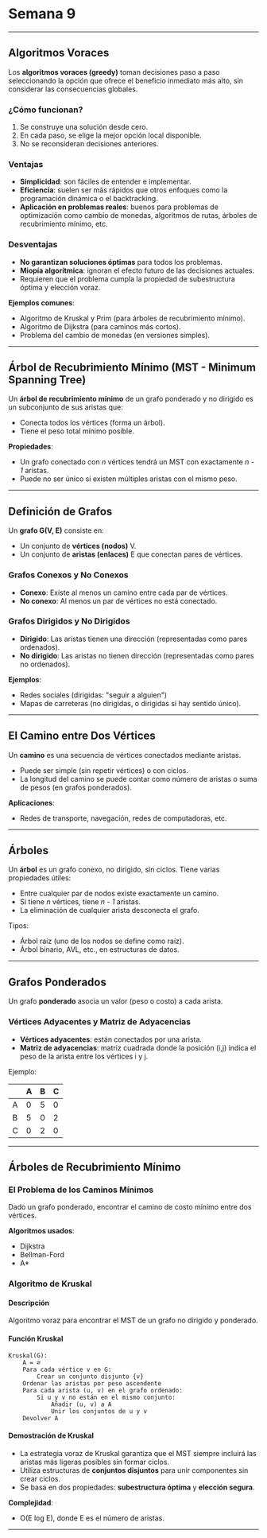 # Semana 9


---

## Algoritmos Voraces

Los **algoritmos voraces (greedy)** toman decisiones paso a paso seleccionando la opción que ofrece el beneficio inmediato más alto, sin considerar las consecuencias globales.

### ¿Cómo funcionan?
1. Se construye una solución desde cero.
2. En cada paso, se elige la mejor opción local disponible.
3. No se reconsideran decisiones anteriores.

### Ventajas
- **Simplicidad**: son fáciles de entender e implementar.
- **Eficiencia**: suelen ser más rápidos que otros enfoques como la programación dinámica o el backtracking.
- **Aplicación en problemas reales**: buenos para problemas de optimización como cambio de monedas, algoritmos de rutas, árboles de recubrimiento mínimo, etc.

### Desventajas
- **No garantizan soluciones óptimas** para todos los problemas.
- **Miopía algorítmica**: ignoran el efecto futuro de las decisiones actuales.
- Requieren que el problema cumpla la propiedad de subestructura óptima y elección voraz.

**Ejemplos comunes**:
- Algoritmo de Kruskal y Prim (para árboles de recubrimiento mínimo).
- Algoritmo de Dijkstra (para caminos más cortos).
- Problema del cambio de monedas (en versiones simples).

---

## Árbol de Recubrimiento Mínimo (MST - Minimum Spanning Tree)

Un **árbol de recubrimiento mínimo** de un grafo ponderado y no dirigido es un subconjunto de sus aristas que:
- Conecta todos los vértices (forma un árbol).
- Tiene el peso total mínimo posible.

**Propiedades**:
- Un grafo conectado con _n_ vértices tendrá un MST con exactamente _n - 1_ aristas.
- Puede no ser único si existen múltiples aristas con el mismo peso.

---

## Definición de Grafos

Un **grafo G(V, E)** consiste en:
- Un conjunto de **vértices (nodos)** V.
- Un conjunto de **aristas (enlaces)** E que conectan pares de vértices.

### Grafos Conexos y No Conexos
- **Conexo**: Existe al menos un camino entre cada par de vértices.
- **No conexo**: Al menos un par de vértices no está conectado.

### Grafos Dirigidos y No Dirigidos
- **Dirigido**: Las aristas tienen una dirección (representadas como pares ordenados).
- **No dirigido**: Las aristas no tienen dirección (representadas como pares no ordenados).

**Ejemplos**:
- Redes sociales (dirigidas: "seguir a alguien")
- Mapas de carreteras (no dirigidas, o dirigidas si hay sentido único).

---

## El Camino entre Dos Vértices

Un **camino** es una secuencia de vértices conectados mediante aristas.
- Puede ser simple (sin repetir vértices) o con ciclos.
- La longitud del camino se puede contar como número de aristas o suma de pesos (en grafos ponderados).

**Aplicaciones**:
- Redes de transporte, navegación, redes de computadoras, etc.

---

## Árboles

Un **árbol** es un grafo conexo, no dirigido, sin ciclos. Tiene varias propiedades útiles:
- Entre cualquier par de nodos existe exactamente un camino.
- Si tiene _n_ vértices, tiene _n - 1_ aristas.
- La eliminación de cualquier arista desconecta el grafo.

Tipos:
- Árbol raíz (uno de los nodos se define como raíz).
- Árbol binario, AVL, etc., en estructuras de datos.

---

## Grafos Ponderados

Un grafo **ponderado** asocia un valor (peso o costo) a cada arista.

### Vértices Adyacentes y Matriz de Adyacencias

- **Vértices adyacentes**: están conectados por una arista.
- **Matriz de adyacencias**: matriz cuadrada donde la posición (i,j) indica el peso de la arista entre los vértices i y j.

Ejemplo:

|     | A | B | C |
|-----|---|---|---|
| A   | 0 | 5 | 0 |
| B   | 5 | 0 | 2 |
| C   | 0 | 2 | 0 |

---

## Árboles de Recubrimiento Mínimo

### El Problema de los Caminos Mínimos

Dado un grafo ponderado, encontrar el camino de costo mínimo entre dos vértices.

**Algoritmos usados**:
- Dijkstra
- Bellman-Ford
- A*

### Algoritmo de Kruskal

#### Descripción
Algoritmo voraz para encontrar el MST de un grafo no dirigido y ponderado.

#### Función Kruskal

```pseudo
Kruskal(G):
    A = ∅
    Para cada vértice v en G:
        Crear un conjunto disjunto {v}
    Ordenar las aristas por peso ascendente
    Para cada arista (u, v) en el grafo ordenado:
        Si u y v no están en el mismo conjunto:
            Añadir (u, v) a A
            Unir los conjuntos de u y v
    Devolver A
```

#### Demostración de Kruskal

- La estrategia voraz de Kruskal garantiza que el MST siempre incluirá las aristas más ligeras posibles sin formar ciclos.
- Utiliza estructuras de **conjuntos disjuntos** para unir componentes sin crear ciclos.
- Se basa en dos propiedades: **subestructura óptima** y **elección segura**.

**Complejidad**:
- O(E log E), donde E es el número de aristas.

---
